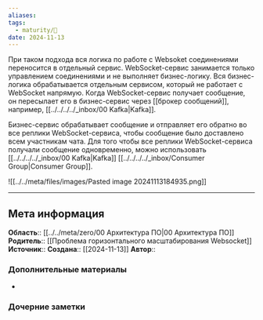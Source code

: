 ```yaml
---
aliases: 
tags:
  - maturity/🌱
date: 2024-11-13
---
```

При таком подхода вся логика по работе с Websoket соединениями переносится в отдельный сервис. WebSocket-сервис занимается только управлением соединениями и не выполняет бизнес-логику. Вся бизнес-логика обрабатывается отдельным сервисом, который не работает с WebSocket напрямую. Когда WebSocket-сервис получает сообщение, он пересылает его в бизнес-сервис через [[брокер сообщений]], например, [[../../../../_inbox/00 Kafka|Kafka]].

Бизнес-сервис обрабатывает сообщение и отправляет его обратно во все реплики WebSocket-сервиса, чтобы сообщение было доставлено всем участникам чата. Для того чтобы все реплики WebSocket-сервиса получали сообщение одновременно, можно использовать [[../../../../_inbox/00 Kafka|Kafka]] [[../../../../_inbox/Consumer Group|Consumer Group]].

![[../../meta/files/images/Pasted image 20241113184935.png]]
***
## Мета информация
**Область**:: [[../../meta/zero/00 Архитектура ПО|00 Архитектура ПО]]
**Родитель**:: [[Проблема горизонтального масштабирования Websocket]]
**Источник**:: 
**Создана**:: [[2024-11-13]]
**Автор**:: 
### Дополнительные материалы
- 

### Дочерние заметки
<!-- QueryToSerialize: LIST FROM [[]] WHERE contains(Родитель, this.file.link) or contains(parents, this.file.link) -->

